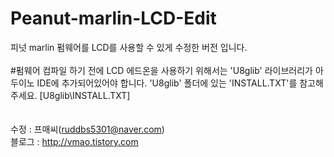 # Peanut-marlin-LCD-Edit
피넛 marlin 펌웨어를 LCD를 사용할 수 있게 수정한 버전 입니다.
<br>
<br>
#펌웨어 컴파일 하기 전에
LCD 에드온을 사용하기 위해서는 'U8glib' 라이브러리가 아두이노 IDE에 추가되어있어야 합니다. 'U8glib' 폴더에 있는 'INSTALL.TXT'를 참고해주세요. [U8glib\INSTALL.TXT]
<br>
<br>
<br>
수정 : 프매씨(ruddbs5301@naver.com)
<br>
블로그 : http://vmao.tistory.com
